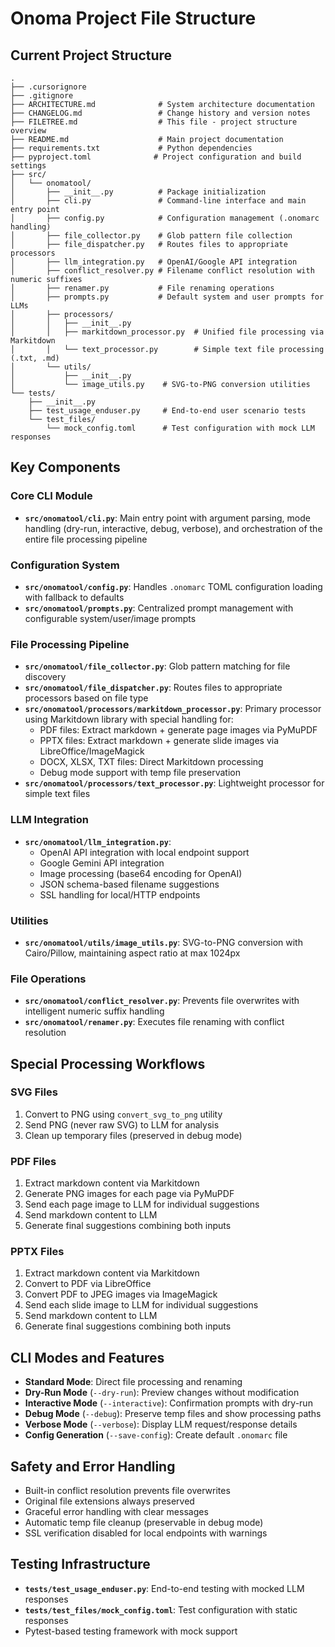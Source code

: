 # Onoma Project File Structure

## Current Project Structure

```
.
├── .cursorignore
├── .gitignore
├── ARCHITECTURE.md              # System architecture documentation
├── CHANGELOG.md                 # Change history and version notes
├── FILETREE.md                  # This file - project structure overview
├── README.md                    # Main project documentation
├── requirements.txt             # Python dependencies
├── pyproject.toml              # Project configuration and build settings
├── src/
│   └── onomatool/
│       ├── __init__.py          # Package initialization
│       ├── cli.py               # Command-line interface and main entry point
│       ├── config.py            # Configuration management (.onomarc handling)
│       ├── file_collector.py    # Glob pattern file collection
│       ├── file_dispatcher.py   # Routes files to appropriate processors
│       ├── llm_integration.py   # OpenAI/Google API integration
│       ├── conflict_resolver.py # Filename conflict resolution with numeric suffixes
│       ├── renamer.py           # File renaming operations
│       ├── prompts.py           # Default system and user prompts for LLMs
│       ├── processors/
│       │   ├── __init__.py
│       │   ├── markitdown_processor.py  # Unified file processing via Markitdown
│       │   └── text_processor.py        # Simple text file processing (.txt, .md)
│       └── utils/
│           ├── __init__.py
│           └── image_utils.py    # SVG-to-PNG conversion utilities
└── tests/
    ├── __init__.py
    ├── test_usage_enduser.py     # End-to-end user scenario tests
    └── test_files/
        └── mock_config.toml      # Test configuration with mock LLM responses
```

## Key Components

### Core CLI Module
- **`src/onomatool/cli.py`**: Main entry point with argument parsing, mode handling (dry-run, interactive, debug, verbose), and orchestration of the entire file processing pipeline

### Configuration System
- **`src/onomatool/config.py`**: Handles `.onomarc` TOML configuration loading with fallback to defaults
- **`src/onomatool/prompts.py`**: Centralized prompt management with configurable system/user/image prompts

### File Processing Pipeline
- **`src/onomatool/file_collector.py`**: Glob pattern matching for file discovery
- **`src/onomatool/file_dispatcher.py`**: Routes files to appropriate processors based on file type
- **`src/onomatool/processors/markitdown_processor.py`**: Primary processor using Markitdown library with special handling for:
  - PDF files: Extract markdown + generate page images via PyMuPDF
  - PPTX files: Extract markdown + generate slide images via LibreOffice/ImageMagick
  - DOCX, XLSX, TXT files: Direct Markitdown processing
  - Debug mode support with temp file preservation
- **`src/onomatool/processors/text_processor.py`**: Lightweight processor for simple text files

### LLM Integration
- **`src/onomatool/llm_integration.py`**:
  - OpenAI API integration with local endpoint support
  - Google Gemini API integration
  - Image processing (base64 encoding for OpenAI)
  - JSON schema-based filename suggestions
  - SSL handling for local/HTTP endpoints

### Utilities
- **`src/onomatool/utils/image_utils.py`**: SVG-to-PNG conversion with Cairo/Pillow, maintaining aspect ratio at max 1024px

### File Operations
- **`src/onomatool/conflict_resolver.py`**: Prevents file overwrites with intelligent numeric suffix handling
- **`src/onomatool/renamer.py`**: Executes file renaming with conflict resolution

## Special Processing Workflows

### SVG Files
1. Convert to PNG using `convert_svg_to_png` utility
2. Send PNG (never raw SVG) to LLM for analysis
3. Clean up temporary files (preserved in debug mode)

### PDF Files
1. Extract markdown content via Markitdown
2. Generate PNG images for each page via PyMuPDF
3. Send each page image to LLM for individual suggestions
4. Send markdown content to LLM
5. Generate final suggestions combining both inputs

### PPTX Files
1. Extract markdown content via Markitdown
2. Convert to PDF via LibreOffice
3. Convert PDF to JPEG images via ImageMagick
4. Send each slide image to LLM for individual suggestions
5. Send markdown content to LLM
6. Generate final suggestions combining both inputs

## CLI Modes and Features

- **Standard Mode**: Direct file processing and renaming
- **Dry-Run Mode** (`--dry-run`): Preview changes without modification
- **Interactive Mode** (`--interactive`): Confirmation prompts with dry-run
- **Debug Mode** (`--debug`): Preserve temp files and show processing paths
- **Verbose Mode** (`--verbose`): Display LLM request/response details
- **Config Generation** (`--save-config`): Create default `.onomarc` file

## Safety and Error Handling

- Built-in conflict resolution prevents file overwrites
- Original file extensions always preserved
- Graceful error handling with clear messages
- Automatic temp file cleanup (preservable in debug mode)
- SSL verification disabled for local endpoints with warnings

## Testing Infrastructure

- **`tests/test_usage_enduser.py`**: End-to-end testing with mocked LLM responses
- **`tests/test_files/mock_config.toml`**: Test configuration with static responses
- Pytest-based testing framework with mock support